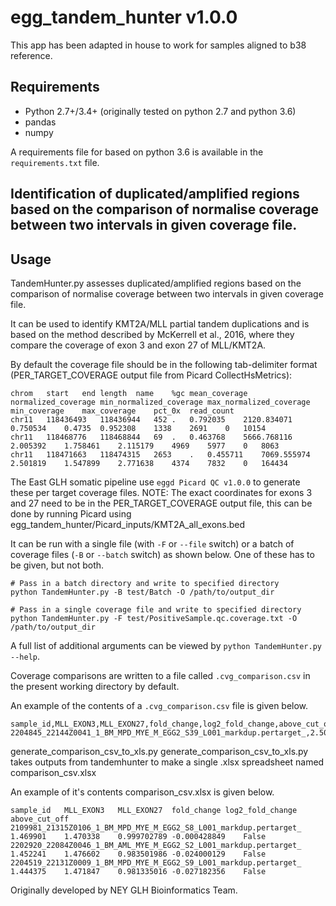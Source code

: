 # egg_tandem_hunter v1.0.0
This app has been adapted in house to work for samples aligned to b38 reference.

## Requirements
-   Python 2.7+/3.4+ (originally tested on python 2.7 and python 3.6)
-   pandas
-   numpy

A requirements file for based on python 3.6 is available in the `requirements.txt` file.

## Identification of duplicated/amplified regions based on the comparison of normalise coverage between two intervals in given coverage file.

## Usage
TandemHunter.py assesses duplicated/amplified regions based on the comparison of
normalise coverage between two intervals in given coverage file.

It can be used to identify KMT2A/MLL partial tandem duplications and is based on
the method described by McKerrell et al., 2016, where they compare
the coverage of exon 3 and exon 27 of MLL/KMT2A.

By default the coverage file should be in the following tab-delimiter format
(PER_TARGET_COVERAGE output file from Picard CollectHsMetrics):

```
chrom	start	end	length	name	%gc	mean_coverage	normalized_coverage	min_normalized_coverage	max_normalized_coverage	min_coverage	max_coverage	pct_0x	read_count
chr11	118436493	118436944	452	.	0.792035	2120.834071	0.750534	0.4735	0.952308	1338	2691	0	10154
chr11	118468776	118468844	69	.	0.463768	5666.768116	2.005392	1.758461	2.115179	4969	5977	0	8063
chr11	118471663	118474315	2653	.	0.455711	7069.555974	2.501819	1.547899	2.771638	4374	7832	0	164434
```

The East GLH somatic pipeline use `eggd Picard QC v1.0.0` to generate these per
target coverage files. NOTE: The exact coordinates for exons 3 and 27 need to be in the
PER_TARGET_COVERAGE output file, this can be done by running Picard using
egg_tandem_hunter/Picard_inputs/KMT2A_all_exons.bed

It can be run with a single file (with `-F` or `--file` switch) or a batch of
coverage files (`-B` or `--batch` switch) as shown below. One of these has to be
given, but not both.

```
# Pass in a batch directory and write to specified directory
python TandemHunter.py -B test/Batch -O /path/to/output_dir

# Pass in a single coverage file and write to specified directory
python TandemHunter.py -F test/PositiveSample.qc.coverage.txt -O /path/to/output_dir

```

A full list of additional arguments can be viewed by `python TandemHunter.py --help`.

Coverage comparisons are written to a file called `.cvg_comparison.csv` in the present working directory by default.

An example of the contents of a `.cvg_comparison.csv` file is given below.

```
sample_id,MLL_EXON3,MLL_EXON27,fold_change,log2_fold_change,above_cut_off
2204845_22144Z0041_1_BM_MPD_MYE_M_EGG2_S39_L001_markdup.pertarget_,2.501819,0.9739260000000001,2.568797835,1.361093354,TRUE

```

generate_comparison_csv_to_xls.py
generate_comparison_csv_to_xls.py takes outputs from tandemhunter to
make a single .xlsx spreadsheet named comparison_csv.xlsx

An example of it's contents comparison_csv.xlsx is given below.

```
sample_id	MLL_EXON3	MLL_EXON27	fold_change	log2_fold_change	above_cut_off
2109981_21315Z0106_1_BM_MPD_MYE_M_EGG2_S8_L001_markdup.pertarget_	1.469901	1.470338	0.999702789	-0.000428849	False
2202920_22084Z0046_1_BM_AML_MYE_M_EGG2_S2_L001_markdup.pertarget_	1.452241	1.476602	0.983501986	-0.024000129	False
2204519_22131Z0009_1_BM_MPD_MYE_M_EGG2_S9_L001_markdup.pertarget_	1.444375	1.471847	0.981335016	-0.027182356	False
```

Originally developed by NEY GLH Bioinformatics Team.
